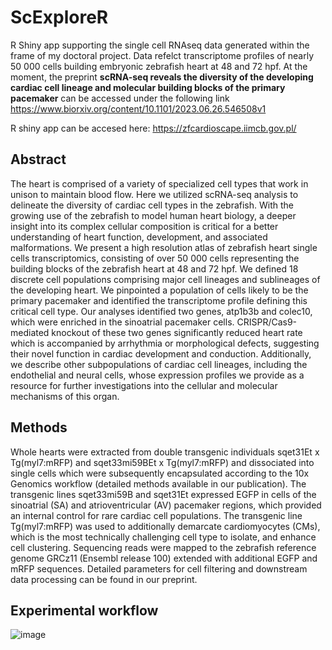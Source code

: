 # ScExploreR
<p align: "justify"> R Shiny app supporting the single cell RNAseq data generated within the frame of my doctoral project. Data refelct transcriptome profiles of nearly 50 000 cells building embryonic zebrafish heart at 48 and 72 hpf. At the moment, the preprint <b> scRNA-seq reveals the diversity of the developing cardiac cell lineage and molecular building blocks of the primary pacemaker</b> can be accessed under the following link <a href = "https://www.biorxiv.org/content/10.1101/2023.06.26.546508v1"> https://www.biorxiv.org/content/10.1101/2023.06.26.546508v1 </a> </p>

<p align: "justify"> R shiny app can be accesed here: <a href= "https://zfcardioscape.iimcb.gov.pl/"> https://zfcardioscape.iimcb.gov.pl/ </a></p>

<h2> Abstract</h2>
<p align: "justify"> The heart is comprised of a variety of specialized cell types that work in unison to maintain blood flow. Here we utilized scRNA-seq analysis to delineate the diversity of cardiac cell types in the zebrafish. With the growing use of the zebrafish to model human heart biology, a deeper insight into its complex cellular composition is critical for a better understanding of heart function, development, and associated malformations. We present a high resolution atlas of zebrafish heart single cells transcriptomics, consisting of over 50 000 cells representing the building blocks of the zebrafish heart at 48 and 72 hpf. We defined 18 discrete cell populations comprising major cell lineages and sublineages of the developing heart. We pinpointed a population of cells likely to be the primary pacemaker and identified the transcriptome profile defining this critical cell type. Our analyses identified two genes, atp1b3b and colec10, which were enriched in the sinoatrial pacemaker cells. CRISPR/Cas9-mediated knockout of these two genes significantly reduced heart rate which is accompanied by arrhythmia or morphological defects, suggesting their novel function in cardiac development and conduction. Additionally, we describe other subpopulations of cardiac cell lineages, including the endothelial and neural cells, whose expression profiles we provide as a resource for further investigations into the cellular and molecular mechanisms of this organ. </p>

<h2> Methods </h2>
<p align: "justify"> Whole hearts were extracted from double transgenic individuals sqet31Et x Tg(myl7:mRFP) and sqet33mi59BEt x Tg(myl7:mRFP) and dissociated into single cells which were subsequently encapsulated according to the 10x Genomics workflow (detailed methods available in our publication). The transgenic lines sqet33mi59B and sqet31Et expressed EGFP in cells of the sinoatrial (SA) and atrioventricular (AV) pacemaker regions, which provided an internal control for rare cardiac cell populations. The transgenic line Tg(myl7:mRFP) was used to additionally demarcate cardiomyocytes (CMs), which is the most technically challenging cell type to isolate, and enhance cell clustering. Sequencing reads were mapped to the zebrafish reference genome GRCz11 (Ensembl release 100) extended with additional EGFP and mRFP sequences. Detailed parameters for cell filtering and downstream data processing can be found in our preprint. </p>

<h2> Experimental workflow </h2>

![image](https://github.com/kanahia/ScExploreR/assets/49271254/04eda8d7-d707-4e4e-86fb-88eb5a5563b9)

